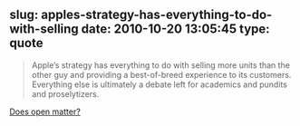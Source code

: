 slug: apples-strategy-has-everything-to-do-with-selling
date: 2010-10-20 13:05:45
type: quote
---

> Apple’s strategy has everything to do with selling more units than the other guy and providing a best-of-breed experience to its customers. Everything else is ultimately a debate left for academics and pundits and proselytizers.

[Does open matter?](http://www.tuaw.com/2010/10/19/does-open-matter/)
